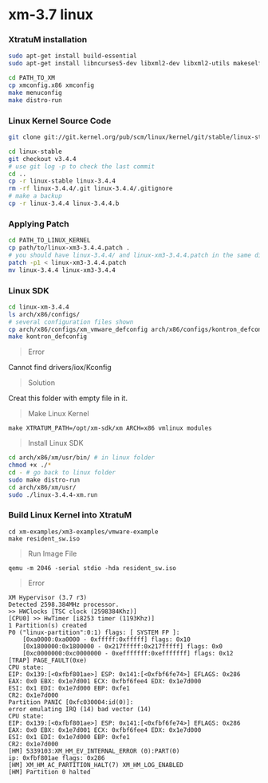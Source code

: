 # xm-3.7 linux


### XtratuM installation
```sh
sudo apt-get install build-essential
sudo apt-get install libncurses5-dev libxml2-dev libxml2-utils makeself xorriso

cd PATH_TO_XM
cp xmconfig.x86 xmconfig
make menuconfig
make distro-run
```


### Linux Kernel Source Code

```sh
git clone git://git.kernel.org/pub/scm/linux/kernel/git/stable/linux-stable.git

cd linux-stable
git checkout v3.4.4
# use git log -p to check the last commit
cd ..
cp -r linux-stable linux-3.4.4
rm -rf linux-3.4.4/.git linux-3.4.4/.gitignore
# make a backup
cp -r linux-3.4.4 linux-3.4.4.b
```

### Applying Patch

```sh
cd PATH_TO_LINUX_KERNEL
cp path/to/linux-xm3-3.4.4.patch .
# you should have linux-3.4.4/ and linux-xm3-3.4.4.patch in the same directory
patch -p1 < linux-xm3-3.4.4.patch
mv linux-3.4.4 linux-xm3-3.4.4
```

### Linux SDK

```sh
cd linux-xm-3.4.4
ls arch/x86/configs/
# several configuration files shown
cp arch/x86/configs/xm_vmware_defconfig arch/x86/configs/kontron_defconfig
make kontron_defconfig
```

> Error


Cannot find drivers/iox/Kconfig

> Solution


Creat this folder with empty file in it.

> Make Linux Kernel


```
make XTRATUM_PATH=/opt/xm-sdk/xm ARCH=x86 vmlinux modules
```


> Install Linux SDK

```sh
cd arch/x86/xm/usr/bin/ # in linux folder
chmod +x ./*
cd - # go back to linux folder
sudo make distro-run
cd arch/x86/xm/usr/
sudo ./linux-3.4.4-xm.run
```

### Build Linux Kernel into XtratuM

```
cd xm-examples/xm3-examples/vmware-example
make resident_sw.iso
```

> Run Image File


```
qemu -m 2046 -serial stdio -hda resident_sw.iso
```

> Error

```
XM Hypervisor (3.7 r3)
Detected 2598.384MHz processor.
>> HWClocks [TSC clock (2598384Khz)]
[CPU0] >> HwTimer [i8253 timer (1193Khz)]
1 Partition(s) created
P0 ("linux-partition":0:1) flags: [ SYSTEM FP ]:
    [0xa0000:0xa0000 - 0xfffff:0xfffff] flags: 0x10
    [0x1800000:0x1800000 - 0x217fffff:0x217fffff] flags: 0x0
    [0xc0000000:0xc0000000 - 0xefffffff:0xefffffff] flags: 0x12
[TRAP] PAGE_FAULT(0xe)
CPU state:
EIP: 0x139:[<0xfbf801ae>] ESP: 0x141:[<0xfbf6fe74>] EFLAGS: 0x286  
EAX: 0x0 EBX: 0x1e7d001 ECX: 0xfbf6fee4 EDX: 0x1e7d000
ESI: 0x1 EDI: 0x1e7d000 EBP: 0xfe1
CR2: 0x1e7d000
Partition PANIC [0xfc030004:id(0)]:
error emulating IRQ (14) bad vector (14)
CPU state:
EIP: 0x139:[<0xfbf801ae>] ESP: 0x141:[<0xfbf6fe74>] EFLAGS: 0x286  
EAX: 0x0 EBX: 0x1e7d001 ECX: 0xfbf6fee4 EDX: 0x1e7d000
ESI: 0x1 EDI: 0x1e7d000 EBP: 0xfe1
CR2: 0x1e7d000
[HM] 5339103:XM_HM_EV_INTERNAL_ERROR (0):PART(0)
ip: 0xfbf801ae flags: 0x286
[HM] XM_HM_AC_PARTITION_HALT(7) XM_HM_LOG_ENABLED
[HM] Partition 0 halted
```
